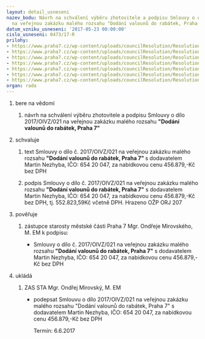 ```yaml
---
layout: detail_usneseni
nazev_bodu: Návrh na schválení výběru zhotovitele a podpisu Smlouvy o dílo č. 2017/OIVZ/021
  na veřejnou zakázku malého rozsahu "Dodání valounů do rabátek, Praha 7"
datum_vzniku_usneseni: '2017-05-23 00:00:00'
cislo_usneseni: 0473/17-R
prilohy:
- https://www.praha7.cz/wp-content/uploads/councilResolution/Resolutions/29036/export/1Duvodovazprava~203756.doc
- https://www.praha7.cz/wp-content/uploads/councilResolution/Resolutions/29036/export/4Smlouvaodilonavrh~203753.doc
- https://www.praha7.cz/wp-content/uploads/councilResolution/Resolutions/29036/export/5Cenova_specifikace~203752.xlsx
- https://www.praha7.cz/wp-content/uploads/councilResolution/Resolutions/29036/export/6Vyzva~203751.pdf
- https://www.praha7.cz/wp-content/uploads/councilResolution/Resolutions/29036/export/7UdajezRegistruplatcuDPH~203750.pdf
- https://www.praha7.cz/wp-content/uploads/councilResolution/Resolutions/29036/export/8VypiszeZR~203749.pdf
- https://www.praha7.cz/wp-content/uploads/councilResolution/Resolutions/29036/export/export~296041.pdf
organ: rada
---
```

<ol class="urzList_view" id="urzList">
<li id="" class="urzClass1"><span name="1">bere na vědomí</span> 
<ol class="urzOlClass">
<li id="" class="urzClass2" style="TEXT-ALIGN: left"><span><p>návrh na schválení výběru zhotovitele a podpisu Smlouvy o dílo 2017/OIVZ/021 na veřejnou zakázku malého rozsahu <strong>"Dodání valounů do rabátek, Praha 7"</strong></p></span></li></ol></li>
<li id="" class="urzClass1"><span name="24">schvaluje</span> 
<ol class="urzOlClass">
<li id="" class="urzClass2" style="TEXT-ALIGN: left"><span><p>text Smlouvy o dílo č. 2017/OIVZ/021 na veřejnou zakázku malého rozsahu <strong>"Dodání valounů do rabátek, Praha 7" </strong>s dodavatelem Martin Nezhyba, IČO: 654 20 047, za nabídkovou cenu 456.879,-Kč bez DPH</p></span></li>
<li id="" class="urzClass2" style="TEXT-ALIGN: left"><span><p>podpis Smlouvy o dílo č. 2017/OIVZ/021 na veřejnou zakázku malého rozsahu <strong>"Dodání valounů do rabátek, Praha 7"</strong> s dodavatelem Martin Nezhyba, IČO: 654 20 047, za nabídkovou cenu 456.879,-Kč bez DPH, tj. 552.823,59Kč včetně DPH. Hrazeno OŽP ORJ 207</p></span></li></ol></li>
<li id="" class="urzClass1"><span name="16">pověřuje</span> 
<ol class="urzOlClass">
<li id="" class="urzClass2" style="TEXT-ALIGN: left"><span><p>zástupce starosty městské části Praha 7 Mgr. Ondřeje Mirovského, M. EM k podpisu:</p></span>
<ul class="urzUlClass">
<li id="" class="urzClass3" style="TEXT-ALIGN: left"><span><p>Smlouvy o dílo č. 2017/OIVZ/021 na veřejnou zakázku malého rozsahu <strong>"Dodání valounů do rabátek, Praha 7"</strong> s dodavatelem Martin Nezhyba, IČO: 654 20 047, za nabídkovou cenu 456.879,-Kč bez DPH</p></span></li></ul></li></ol></li><li class="urzClass1" id="urzUkoly"><span name="1">ukládá</span><ol class="urzOlClass"><li class="urzClass2"><span><p>ZAS STA Mgr. Ondřej Mirovský, M. EM</p></span><ul class="urzUlClass"><li class="urzClass3"><span><p>podepsat Smlouvu o dílo 2017/OIVZ/021 na veřejnou zakázku malého rozsahu "Dodání valounů do rabátek, Praha 7" s dodavatelem Martin Nezhyba, IČO: 654 20 047, za nabídkovou cenu 456.879,-Kč bez DPH</p></span><span class="urzUkolTermin">  Termín:&nbsp;6.6.2017</span></li></ul></li></ol></li>
</ol>